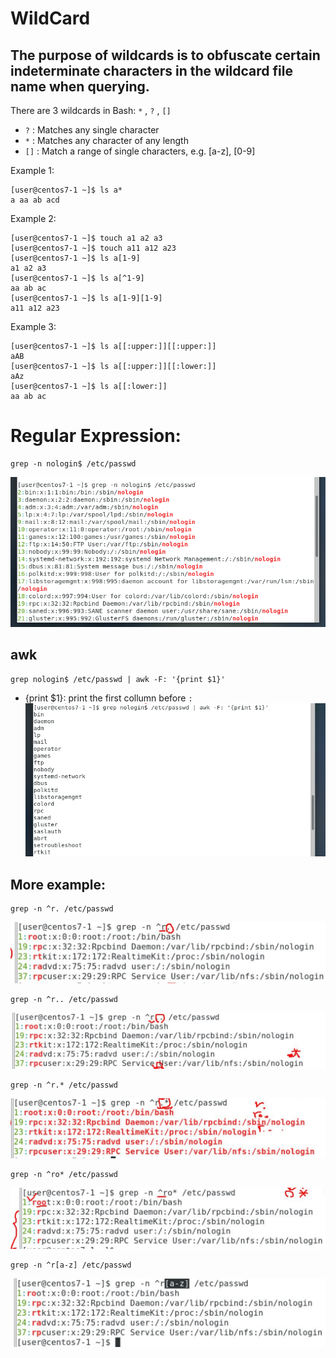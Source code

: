 # WildCard
## The purpose of wildcards is to obfuscate certain indeterminate characters in the wildcard file name when querying.
There are 3 wildcards in Bash: ```*``` , ```?``` , ```[]```
* ```?``` :  Matches any single character
* ```*``` : Matches any character of any length
* ```[]``` : Match a range of single characters, e.g. [a-z], [0-9]

Example 1:
```
[user@centos7-1 ~]$ ls a*
a aa ab acd
```
Example 2:
```
[user@centos7-1 ~]$ touch a1 a2 a3
[user@centos7-1 ~]$ touch a11 a12 a23
[user@centos7-1 ~]$ ls a[1-9]
a1 a2 a3 
[user@centos7-1 ~]$ ls a[^1-9]
aa ab ac
[user@centos7-1 ~]$ ls a[1-9][1-9]
a11 a12 a23 
```
Example 3:
```
[user@centos7-1 ~]$ ls a[[:upper:]][[:upper:]]
aAB
[user@centos7-1 ~]$ ls a[[:upper:]][[:lower:]]
aAz
[user@centos7-1 ~]$ ls a[[:lower:]]
aa ab ac

```

# Regular Expression:
```
grep -n nologin$ /etc/passwd 
```

![alt text](image.png)
## awk
```
grep nologin$ /etc/passwd | awk -F: '{print $1}'
```
* {print $1}: print the first collumn before ```:```
![alt text](image-1.png)

## More example:
```
grep -n ^r. /etc/passwd
```
![alt text](image-3.png)

```
grep -n ^r.. /etc/passwd
```
![alt text](image-4.png)

```
grep -n ^r.* /etc/passwd
```
![alt text](image-5.png)

```
grep -n ^ro* /etc/passwd
```
![alt text](image-6.png)

```
grep -n ^r[a-z] /etc/passwd
```
![alt text](image-7.png)
